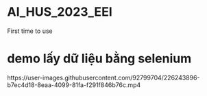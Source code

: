 # AI_HUS_2023_EEI
First time to use

<h1> demo lấy dữ liệu bằng selenium</h1>
https://user-images.githubusercontent.com/92799704/226243896-b7ec4d18-8eaa-4099-81fa-f291f846b76c.mp4

